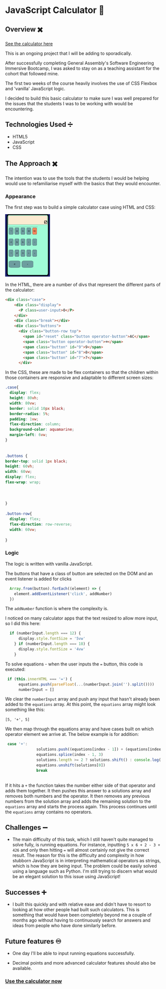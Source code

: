 # JavaScript Calculator 🧮


## Overview ✖️

[See the calculator here](https://mjadair.github.io/JS-Calculator/)

This is an ongoing project that I will be adding to sporadically. 

After successfully completing General Assembly's Software Engineering Immersive Bootcamp, I was asked to stay on as a teaching assistant for the cohort that followed mine. 

The first two weeks of the course heavily involves the use of CSS Flexbox and 'vanilla' JavaScript logic. 

I decided to build this basic calculator to make sure I was well prepared for the issues that the students I was to be working with would be encountering. 



## Technologies Used ➗

- HTML5
- JavaScript
- CSS

## The Approach ✖️

The intention was to use the tools that the students I would be helping would use to refamiliarise myself with the basics that they would encounter. 

### Appearance

The first step was to build a simple calculator case using HTML and CSS:

<img src=screenshots/screenshot1.png height=200>

In the HTML, there are a number of divs that represent the different parts of the calculator:

```html
<div class="case">
    <div class="display">
      <P class=user-input>0</P>
    </div>
    <div class="break"></div>
    <div class="buttons">
      <div class="button-row top">
        <span id="reset" class="button operator-button">AC</span>
        <span class="button operator-button">⌫</span>
        <span class="button" id="9">9</span>
        <span class="button" id="8">8</span>
        <span class="button" id="7">7</span>
      </div>
```

In the CSS, these are made to be flex containers so that the children within those containers are responsive and adaptable to different screen sizes:

```css
.case{
  display: flex;
  height: 80vh;
  width: 80vw;
  border: solid 10px black;
  border-radius: 5%;
  padding: 1vw;
  flex-direction: column;
  background-color: aquamarine;
  margin-left: 6vw;
}


.buttons {
border-top: solid 1px black;
height: 60vh;
width: 60vw;
display: flex;
flex-wrap: wrap;



}

.button-row{
  display: flex;
  flex-direction: row-reverse;
  width: 60vw;
 
}

```

### Logic 

The logic is written with vanilla JavaScript.

The buttons that have a class of button are selected on the DOM and an event listener is added for clicks

```js
  Array.from(button).forEach((element) => {
    element.addEventListener('click', addNumber)
  })
```


The `addNumber` function is where the complexity is.

I noticed on many calculator apps that the text resized to allow more input, so I did this here:

```js
  if (numberInput.length === 12) {
      display.style.fontSize = '5vw'
    } if (numberInput.length === 18) {
      display.style.fontSize = '4vw'
    }
```

To solve equations - when the user inputs the `=` button, this code is executed:


```js
 if (this.innerHTML === '=') {
      equations.push(parseFloat(...(numberInput.join('').split())))
      numberInput = []

```

We clear the `numberInput` array and push any input that hasn't already been added to the `equations` array. At this point, the `equations` array might look something like this:

`[5, '+', 5]`

We then map through the equations array and have cases built on which operator element we arrive at. The below example is for addition:

```js
 case '+':
              solutions.push((equations[index - 1]) + (equations[index + 1]))
              equations.splice(index - 1, 3)
              solutions.length >= 2 ? solutions.shift() : console.log('solution has one')
              equations.unshift(solutions[0])
              break
              
```
If it hits a `+` the function takes the number either side of that operator and adds them together. It then pushes this answer to a solutions array and removes both numbers and the operator. It then removes any previous numbers from the solution array and adds the remaining solution to the `equations` array and starts the process again. This process continues until the `equations` array contains no operators. 


## Challenges ➖
 - The main difficulty of this task, which I still haven't quite managed to solve fully, is running equations. For instance, inputting `5 x 6 + 2 - 3 + 426` and only then hitting `=` will almost certainly not give the correct result. The reason for this is the difficulty and complexity in how stubborn JavaScript is in interpreting mathematical operators as strings, which is how they are being input. The problem could be easily solved using a language such as Python. I'm still trying to discern what would be an elegant solution to this issue using JavaScript! 



## Successes ➕
- I built this quickly and with relative ease and didn't have to resort to looking at how other people had built such calculators. This is something that would have been completely beyond me a couple of months ago without having to continuously search for answers and ideas from people who have done similarly before. 




## Future features ♾

- One day I'll be able to input running equations successfully. 

- Decimal points and more advanced calculator features should also be available. 




### [Use the calculator now](https://mjadair.github.io/JS-Calculator/)
